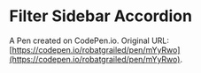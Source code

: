 # Filter Sidebar Accordion

A Pen created on CodePen.io. Original URL: [https://codepen.io/robatgrailed/pen/mYyRwo](https://codepen.io/robatgrailed/pen/mYyRwo).

